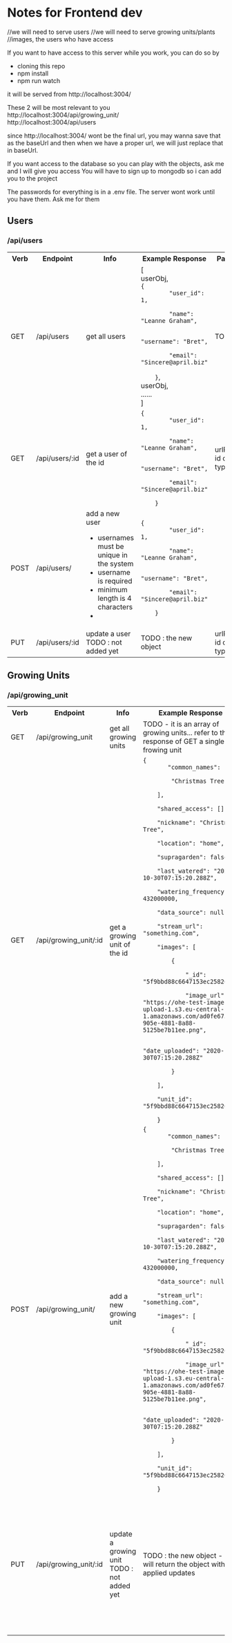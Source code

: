 
# Notes for Frontend dev
//we will need to serve users
//we will need to serve growing units/plants
  //images, the users who have access

If you want to have access to this server while you work, you can do so by
- cloning this repo 
- npm install
- npm run watch

it will be served from http://localhost:3004/


These 2 will be most relevant to you </br>
http://localhost:3004/api/growing_unit/ </br>
http://localhost:3004/api/users

since http://localhost:3004/ wont be the final url, you may wanna save that as the baseUrl
and then when we have a proper url, we will just replace that in baseUrl.


If you want access to the database so you can play with the objects, ask me and I will give you access
You will have to sign up to mongodb so i can add you to the project

The passwords for everything is in a .env file. The server wont work until you have them.
Ask me for them

<h2>Users</h2>
<h3>/api/users</h3>

<table>
  <tr>
    <th>Verb</th>
    <th>Endpoint</th>
    <th>Info</th>
    <th>Example Response</th>
    <th>Params</th>
  </tr>
  <tr>
    <td>GET</td>
    <td>/api/users</td>
    <td>get all users</td>
    <td>[</br>userObj, </br> <code>{
        "user_id": 1,</br>
        "name": "Leanne Graham",</br>
        "username": "Bret",</br>
        "email": "Sincere@april.biz"</br>
    }</code>,</br> userObj,</br> ......</br>]</td>
    <td>TODO</td>
  </tr>
  <tr>
    <td>GET</td>
    <td>/api/users/:id</td>
    <td>get a user of the id</td>
     <td><code>{
        "user_id": 1,</br>
        "name": "Leanne Graham",</br>
        "username": "Bret",</br>
        "email": "Sincere@april.biz"</br>
    }</code> </td>
    <td>urlParam id of type int</td>
  </tr>
  <tr>
    <td>POST</td>
    <td>/api/users/</td>
    <td>add a new user</br>
      <ul>
        <li>usernames must be unique in the system </li>
        <li>username is required</li>
        <li>minimum length is 4 characters</li>
        <li></li>
      </ul>
    </td>
    <td><code>{
        "user_id": 1,</br>
        "name": "Leanne Graham",</br>
        "username": "Bret",</br>
        "email": "Sincere@april.biz"</br>
    }</code> </td>
    <td></td>
  </tr>
    <tr>
    <td>PUT</td>
    <td>/api/users/:id</td>
    <td>update a user TODO : not added yet</td>
    <td>TODO : the new object </td>
    <td>urlParam id of type int</td>
  </tr>
  
</table>


<h2>Growing Units</h2>
<h3>/api/growing_unit</h3>

<table>
  <tr>
    <th>Verb</th>
    <th>Endpoint</th>
    <th>Info</th>
    <th>Example Response</th>
    <th>Params</th>
  </tr>
  <tr>
    <td>GET</td>
    <td>/api/growing_unit</td>
    <td>get all growing units</td>
    <td>TODO - it is an array of growing units... refer to the response of GET a single frowing unit</td>
    <td>TODO</td>
  </tr>
  <tr>
    <td>GET</td>
    <td>/api/growing_unit/:id</td>
    <td>get a growing unit of the id</td>
     <td><code>{
       "common_names": [</br>
        "Christmas Tree"</br>
    ],</br>
    "shared_access": [],</br>
    "nickname": "Christmas Tree",</br>
    "location": "home",</br>
    "supragarden": false,</br>
    "last_watered": "2020-10-30T07:15:20.288Z",</br>
    "watering_frequency": 432000000,</br>
    "data_source": null,</br>
    "stream_url": "something.com",</br>
    "images": [</br>
        {</br>
            "_id": "5f9bbd88c6647153ec25826b",</br>
            "image_url": "https://ohe-test-image-upload-1.s3.eu-central-1.amazonaws.com/ad0fe675-905e-4881-8a88-5125be7b11ee.png",</br>
            "date_uploaded": "2020-10-30T07:15:20.288Z"</br>
        }</br>
    ],</br>
    "unit_id": "5f9bbd88c6647153ec25826a"</br>
    }</code></td>
    <td>urlParam id of type int</td>
  </tr>

  <tr>
    <td>POST</td>
    <td>/api/growing_unit/</td>
    <td>add a new growing unit</td>
    <td><code>{
       "common_names": [</br>
        "Christmas Tree"</br>
    ],</br>
    "shared_access": [],</br>
    "nickname": "Christmas Tree",</br>
    "location": "home",</br>
    "supragarden": false,</br>
    "last_watered": "2020-10-30T07:15:20.288Z",</br>
    "watering_frequency": 432000000,</br>
    "data_source": null,</br>
    "stream_url": "something.com",</br>
    "images": [</br>
        {</br>
            "_id": "5f9bbd88c6647153ec25826b",</br>
            "image_url": "https://ohe-test-image-upload-1.s3.eu-central-1.amazonaws.com/ad0fe675-905e-4881-8a88-5125be7b11ee.png",</br>
            "date_uploaded": "2020-10-30T07:15:20.288Z"</br>
        }</br>
    ],</br>
    "unit_id": "5f9bbd88c6647153ec25826a"</br>
    }</code> </td>
    <td></td>
  </tr>
    <tr>
    <td>PUT</td>
    <td>/api/growing_unit/:id</td>
    <td>update a growing unit TODO : not added yet</td>
    <td>TODO : the new object - it will return the object with the applied updates</td>
    <td>urlParam id of type int <br>
    You also need to pass the updated growing unit as the request body. or at least the fields to update</td>
  </tr>
  
</table>